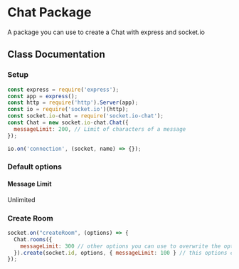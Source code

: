 # Chat Package
A package you can use to create a Chat with express and socket.io

## Class Documentation
### Setup
```js
const express = require('express');
const app = express();
const http = require('http').Server(app);
const io = require('socket.io')(http);
const socket.io-chat = require('socket.io-chat');
const Chat = new socket.io-chat.Chat({
  messageLimit: 200, // Limit of characters of a message
});

io.on('connection', (socket, name) => {});
```

### Default options
#### Message Limit
Unlimited

### Create Room
```js
socket.on("createRoom", (options) => {
  Chat.rooms({
    messageLimit: 300 // other options you can use to overwrite the options of the class
  }).create(socket.id, options, { messageLimit: 100 } // this options can overwrite the other options);
});
```


